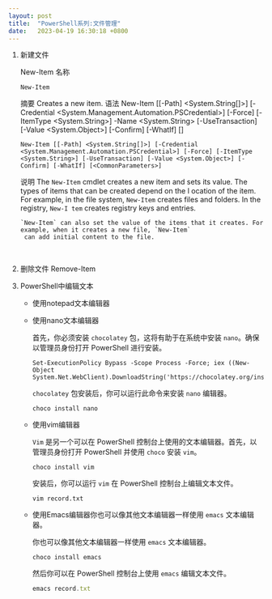 ```yaml
---
layout: post
title:  "PowerShell系列:文件管理"
date:   2023-04-19 16:30:18 +0800
---
```

1. 新建文件

   New-Item 名称

       New-Item

   摘要
       Creates a new item.
   语法
       New-Item [[-Path] <System.String[]>] [-Credential <System.Management.Automation.PSCredential>] [-Force] [-ItemType
       <System.String>] -Name <System.String> [-UseTransaction] [-Value <System.Object>] [-Confirm] [-WhatIf] [<CommonPara
       meters>]
       
       New-Item [[-Path] <System.String[]>] [-Credential <System.Management.Automation.PSCredential>] [-Force] [-ItemType
       <System.String>] [-UseTransaction] [-Value <System.Object>] [-Confirm] [-WhatIf] [<CommonParameters>]


   说明
       The `New-Item` cmdlet creates a new item and sets its value. The types of items that can be created depend on the l
       ocation of the item. For example, in the file system, `New-Item` creates files and folders. In the registry, `New-I
       tem` creates registry keys and entries.
       
       `New-Item` can also set the value of the items that it creates. For example, when it creates a new file, `New-Item`
        can add initial content to the file.

   ​

2. 删除文件 Remove-Item

3. PowerShell中编辑文本

   * 使用notepad文本编辑器


   * 使用nano文本编辑器

     首先，你必须安装 `chocolatey` 包，这将有助于在系统中安装 `nano`。确保以管理员身份打开 PowerShell 进行安装。

     ```
     Set-ExecutionPolicy Bypass -Scope Process -Force; iex ((New-Object System.Net.WebClient).DownloadString('https://chocolatey.org/install.ps1'))
     ```

     `chocolatey` 包安装后，你可以运行此命令来安装 `nano` 编辑器。

     ```
     choco install nano
     ```

   * 使用vim编辑器

     `Vim` 是另一个可以在 PowerShell 控制台上使用的文本编辑器。首先，以管理员身份打开 PowerShell 并使用 `choco` 安装 `vim`。

     ```
     choco install vim
     ```

     安装后，你可以运行 `vim` 在 PowerShell 控制台上编辑文本文件。

     ```
     vim record.txt
     ```

   * 使用Emacs编辑器你也可以像其他文本编辑器一样使用 `emacs` 文本编辑器。

     你也可以像其他文本编辑器一样使用 `emacs` 文本编辑器。

     ```
     choco install emacs

     ```

     然后你可以在 PowerShell 控制台上使用 `emacs` 编辑文本文件。

     ```javascript
     emacs record.txt
     ```

​